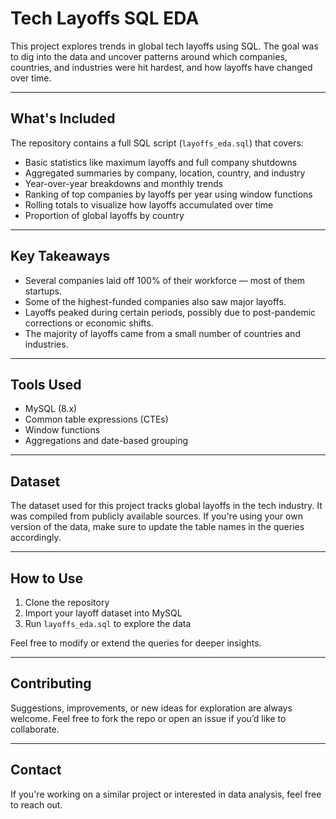 # Tech Layoffs SQL EDA

This project explores trends in global tech layoffs using SQL. The goal was to dig into the data and uncover patterns around which companies, countries, and industries were hit hardest, and how layoffs have changed over time.

---

## What's Included

The repository contains a full SQL script (`layoffs_eda.sql`) that covers:

- Basic statistics like maximum layoffs and full company shutdowns
- Aggregated summaries by company, location, country, and industry
- Year-over-year breakdowns and monthly trends
- Ranking of top companies by layoffs per year using window functions
- Rolling totals to visualize how layoffs accumulated over time
- Proportion of global layoffs by country

---

## Key Takeaways

- Several companies laid off 100% of their workforce — most of them startups.
- Some of the highest-funded companies also saw major layoffs.
- Layoffs peaked during certain periods, possibly due to post-pandemic corrections or economic shifts.
- The majority of layoffs came from a small number of countries and industries.

---

## Tools Used

- MySQL (8.x)
- Common table expressions (CTEs)
- Window functions
- Aggregations and date-based grouping

---

## Dataset

The dataset used for this project tracks global layoffs in the tech industry. It was compiled from publicly available sources. If you're using your own version of the data, make sure to update the table names in the queries accordingly.

---

## How to Use

1. Clone the repository
2. Import your layoff dataset into MySQL
3. Run `layoffs_eda.sql` to explore the data

Feel free to modify or extend the queries for deeper insights.

---

## Contributing

Suggestions, improvements, or new ideas for exploration are always welcome. Feel free to fork the repo or open an issue if you’d like to collaborate.

---

## Contact

If you're working on a similar project or interested in data analysis, feel free to reach out.
